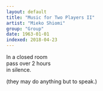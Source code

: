 ```yaml
---
layout: default
title: "Music for Two Players II"
artist: "Mieko Shiomi"
group: "Group"
date: 1963-01-01
indexed: 2018-04-23
---
```

In a closed room <br> pass over 2 hours <br> in silence.

(they may do anything but to speak.)

